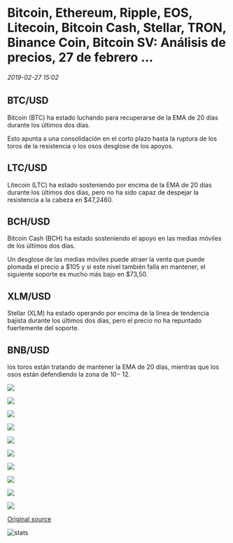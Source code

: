 # Bitcoin, Ethereum, Ripple, EOS, Litecoin, Bitcoin Cash, Stellar, TRON, Binance Coin, Bitcoin SV: Análisis de precios, 27 de febrero ...

###### 2019-02-27 15:02

## BTC/USD

Bitcoin (BTC) ha estado luchando para recuperarse de la EMA de 20 días durante los últimos dos días.

Esto apunta a una consolidación en el corto plazo hasta la ruptura de los toros de la resistencia o los osos desglose de los apoyos.

## LTC/USD

Litecoin (LTC) ha estado sosteniendo por encima de la EMA de 20 días durante los últimos dos días, pero no ha sido capaz de despejar la resistencia a la cabeza en $47,2460.

## BCH/USD

Bitcoin Cash (BCH) ha estado sosteniendo el apoyo en las medias móviles de los últimos dos días.

Un desglose de las medias móviles puede atraer la venta que puede plomada el precio a $105 y si este nivel también falla en mantener, el siguiente soporte es mucho más bajo en $73,50.

## XLM/USD

Stellar (XLM) ha estado operando por encima de la línea de tendencia bajista durante los últimos dos días, pero el precio no ha repuntado fuertemente del soporte.

## BNB/USD

los toros están tratando de mantener la EMA de 20 días, mientras que los osos están defendiendo la zona de $10-$ 12.

![](https://s3.cointelegraph.com/storage/uploads/view/152b2adbd1d2510846815105bc3c554a.png)

![](https://s3.cointelegraph.com/storage/uploads/view/5e1b94324bb34679fc467b7667e111ca.png)

![](https://s3.cointelegraph.com/storage/uploads/view/d5f4635a7cb64b0eb58084f64ec65b25.png)

![](https://s3.cointelegraph.com/storage/uploads/view/5efd5d5938c61e911d58b7c09956bb76.png)

![](https://s3.cointelegraph.com/storage/uploads/view/ea9346d84a404620dc4ff2bef643c012.png)

![](https://s3.cointelegraph.com/storage/uploads/view/a4293da0f32add741a46d81952dcba33.png)

![](https://s3.cointelegraph.com/storage/uploads/view/aa38c2bfa576bd18704d332f9f48ffc4.png)

![](https://s3.cointelegraph.com/storage/uploads/view/5285cf5eaf9a40adf9ad29dde7ca577d.png)

![](https://s3.cointelegraph.com/storage/uploads/view/81c7f5f0b264c445d3936bfca8237cf9.png)

![](https://s3.cointelegraph.com/storage/uploads/view/321bb6b4323faffe07bd6bc25df57daf.png)

[Original source](https://cointelegraph.com/news/bitcoin-ethereum-ripple-eos-litecoin-bitcoin-cash-stellar-tron-binance-coin-bitcoin-sv-price-analysis-february-27)

![stats](https://c.statcounter.com/11760860/0/a89fa40b/1/ "stats")